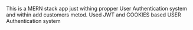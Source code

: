This is a MERN stack app just withing propper User Authentication system and within add customers metod.
Used JWT and COOKIES based USER Authentication system

